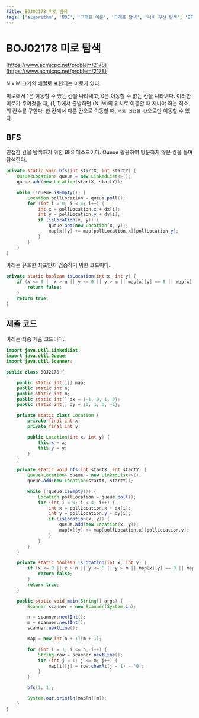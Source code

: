 ```yaml
---
title: BOJ02178 미로 탐색
tags: ['algorithm', 'BOJ', '그래프 이론', '그래프 탐색', '너비 우선 탐색', 'BFS']
---
```


# BOJ02178 미로 탐색

[https://www.acmicpc.net/problem/2178](https://www.acmicpc.net/problem/2178)

N x M 크기의 배열로 표현되는 미로가 있다.

미로에서 1은 이동할 수 있는 칸을 나타내고, 0은 이동할 수 없는 칸을 나타낸다. 이러한 미로가 주어졌을 때, (1, 1)에서 출발하면 (N, M)의 위치로 이동할 때 지나야 하는 최소의 칸수를 구한다.
한 칸에서 다른 칸으로 이동할 때, `서로 인접한 칸`으로만 이동할 수 있다.

## BFS

인접한 칸을 탐색하기 위한 BFS 메소드이다. Queue 활용하여 방문하지 않은 칸을 돌며 탐색한다.

```java
private static void bfs(int startX, int startY) {
    Queue<Location> queue = new LinkedList<>();
    queue.add(new Location(startX, startY));

    while (!queue.isEmpty()) {
        Location pollLocation = queue.poll();
        for (int i = 0; i < 4; i++) {
            int x = pollLocation.x + dx[i];
            int y = pollLocation.y + dy[i];
            if (isLocation(x, y)) {
                queue.add(new Location(x, y));
                map[x][y] += map[pollLocation.x][pollLocation.y];
            }
        }
    }
}
```

아래는 유효한 좌표인지 검증하기 위한 코드이다.
```java
private static boolean isLocation(int x, int y) {
    if (x <= 0 || x > n || y <= 0 || y > m || map[x][y] == 0 || map[x][y] > 1) {
        return false;
    }
    return true;
}
```

## 제출 코드

아래는 최종 제출 코드이다.

```java
import java.util.LinkedList;
import java.util.Queue;
import java.util.Scanner;

public class BOJ2178 {

    public static int[][] map;
    public static int n;
    public static int m;
    public static int[] dx = {-1, 0, 1, 0};
    public static int[] dy = {0, 1, 0, -1};

    private static class Location {
        private final int x;
        private final int y;

        public Location(int x, int y) {
            this.x = x;
            this.y = y;
        }
    }

    private static void bfs(int startX, int startY) {
        Queue<Location> queue = new LinkedList<>();
        queue.add(new Location(startX, startY));

        while (!queue.isEmpty()) {
            Location pollLocation = queue.poll();
            for (int i = 0; i < 4; i++) {
                int x = pollLocation.x + dx[i];
                int y = pollLocation.y + dy[i];
                if (isLocation(x, y)) {
                    queue.add(new Location(x, y));
                    map[x][y] += map[pollLocation.x][pollLocation.y];
                }
            }
        }
    }

    private static boolean isLocation(int x, int y) {
        if (x <= 0 || x > n || y <= 0 || y > m || map[x][y] == 0 || map[x][y] > 1) {
            return false;
        }
        return true;
    }

    public static void main(String[] args) {
        Scanner scanner = new Scanner(System.in);

        n = scanner.nextInt();
        m = scanner.nextInt();
        scanner.nextLine();

        map = new int[n + 1][m + 1];

        for (int i = 1; i <= n; i++) {
            String row = scanner.nextLine();
            for (int j = 1; j <= m; j++) {
                map[i][j] = row.charAt(j - 1) - '0';
            }
        }

        bfs(1, 1);

        System.out.println(map[n][m]);
    }
}
```

<TagLinks />